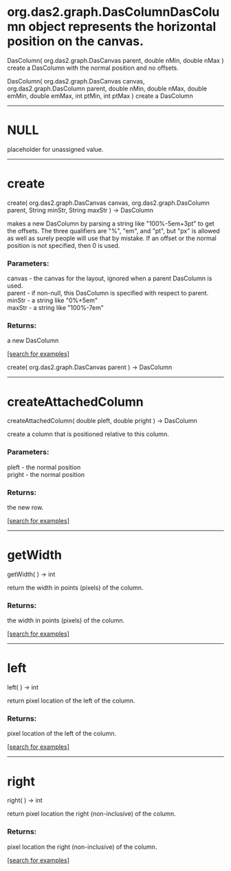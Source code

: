 # org.das2.graph.DasColumnDasColumn object represents the horizontal position on the canvas.
DasColumn( org.das2.graph.DasCanvas parent, double nMin, double nMax )
create a DasColumn with the normal position and no offsets.

DasColumn( org.das2.graph.DasCanvas canvas, org.das2.graph.DasColumn parent, double nMin, double nMax, double emMin, double emMax, int ptMin, int ptMax )
create a DasColumn

***
<a name="NULL"></a>
# NULL

placeholder for unassigned value.

***
<a name="create"></a>
# create
create( org.das2.graph.DasCanvas canvas, org.das2.graph.DasColumn parent, String minStr, String maxStr ) &rarr; DasColumn

makes a new DasColumn by parsing a string like "100%-5em+3pt" to get the offsets.
 The three qualifiers are "%", "em", and "pt", but "px" is allowed as well 
 as surely people will use that by mistake.  If an offset or the normal position
 is not specified, then 0 is used.

### Parameters:
canvas - the canvas for the layout, ignored when a parent DasColumn is used.
<br>parent - if non-null, this DasColumn is specified with respect to parent.
<br>minStr - a string like "0%+5em"
<br>maxStr - a string like "100%-7em"

### Returns:
a new DasColumn

<a href="https://github.com/autoplot/dev/search?q=create&unscoped_q=create">[search for examples]</a>

create( org.das2.graph.DasCanvas parent ) &rarr; DasColumn<br>
***
<a name="createAttachedColumn"></a>
# createAttachedColumn
createAttachedColumn( double pleft, double pright ) &rarr; DasColumn

create a column that is positioned relative to this column.

### Parameters:
pleft - the normal position
<br>pright - the normal position

### Returns:
the new row.

<a href="https://github.com/autoplot/dev/search?q=createAttachedColumn&unscoped_q=createAttachedColumn">[search for examples]</a>

***
<a name="getWidth"></a>
# getWidth
getWidth(  ) &rarr; int

return the width in points (pixels) of the column.

### Returns:
the width in points (pixels) of the column.

<a href="https://github.com/autoplot/dev/search?q=getWidth&unscoped_q=getWidth">[search for examples]</a>

***
<a name="left"></a>
# left
left(  ) &rarr; int

return pixel location of the left of the column.

### Returns:
pixel location of the left of the column.

<a href="https://github.com/autoplot/dev/search?q=left&unscoped_q=left">[search for examples]</a>

***
<a name="right"></a>
# right
right(  ) &rarr; int

return pixel location the right (non-inclusive) of the column.

### Returns:
pixel location the right (non-inclusive) of the column.

<a href="https://github.com/autoplot/dev/search?q=right&unscoped_q=right">[search for examples]</a>

